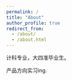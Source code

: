 ```yaml
---
permalink: /
title: "About"
author_profile: true
redirect_from: 
  - /about/
  - /about.html
---
```


计科专业，大四准毕业生。

产品方向实习ing.
